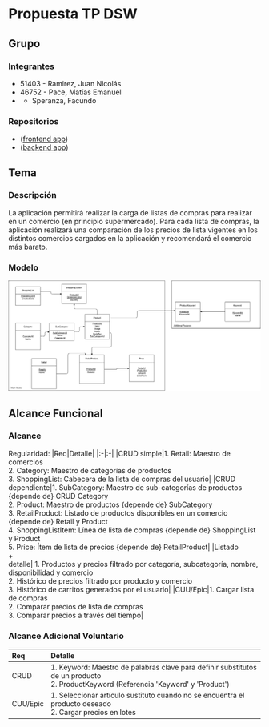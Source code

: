 # Propuesta TP DSW

## Grupo
### Integrantes
* 51403 - Ramirez, Juan Nicolás
* 46752 - Pace, Matías Emanuel
* - Speranza, Facundo

### Repositorios
* ([frontend app](https://github.com/pacematiase/frontend-retail-prices-comparer))
* ([backend app](https://github.com/pacematiase/backend-retail-prices-comparer))

## Tema
### Descripción
La aplicación permitirá realizar la carga de listas de compras para realizar en un comercio (en principio supermercado). Para cada lista de compras, la aplicación realizará una comparación de los precios de lista vigentes en los distintos comercios cargados en la aplicación y recomendará el comercio más barato.

### Modelo
![ModeloDeDominio.png](https://github.com/pacematiase/tp/blob/main/ModeoDeDominio.png)

## Alcance Funcional 

### Alcance

Regularidad:
|Req|Detalle|
|:-|:-|
|CRUD simple|1. Retail: Maestro de comercios<br>2. Category: Maestro de categorías de productos<br>3. ShoppingList: Cabecera de la lista de compras del usuario|
|CRUD dependiente|1. SubCategory: Maestro de sub-categorías de productos {depende de} CRUD Category<br>2. Product: Maestro de productos {depende de} SubCategory<br>3. RetailProduct: Listado de productos disponibles en un comercio {depende de} Retail y Product<br>4. ShoppingListItem: Línea de lista de compras {depende de} ShoppingList y Product<br>5. Price: Ítem de lista de precios {depende de} RetailProduct|
|Listado<br>+<br>detalle| 1. Productos y precios filtrado por categoría, subcategoría, nombre, disponibilidad y comercio<br> 2. Histórico de precios filtrado por producto y comercio<br> 3. Histórico de carritos generados por el usuario|
|CUU/Epic|1. Cargar lista de compras<br>2. Comparar precios de lista de compras<br>3. Comparar precios a través del tiempo|

### Alcance Adicional Voluntario

|Req|Detalle|
|:-|:-|
|CRUD |1. Keyword: Maestro de palabras clave para definir substitutos de un producto<br>2. ProductKeyword (Referencia 'Keyword' y 'Product')|
|CUU/Epic|1. Seleccionar artículo sustituto cuando no se encuentra el producto deseado <br>2. Cargar precios en lotes|
